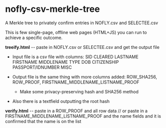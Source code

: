 # nofly-csv-merkle-tree
A Merkle tree to privately confirm entries in NOFLY.csv and SELECTEE.csv


This is few single-page, offline web pages (HTML+JS) you can run to achieve a specific outcome.

**treeify.html** -- paste in NOFLY.csv or SELECTEE.csv and get the output file

- Input file is a csv file with columns: SID CLEARED LASTNAME FIRSTNAME MIDDLENAME TYPE DOB CITIZENSHIP PASSPORT/IDNUMBER MISC

- Output file is the same thing with more columns added: ROW_SHA256, ROW_PROOF, FIRSTNAME_MIDDLENAME_LISTNAME_PROOF

  - Make some privacy-preserving hash and SHA256 method

- Also there is a textfield outputting the root hash

**verify.html** -- paste in a ROW_PROOF and all row data // or paste in a FIRSTNAME_MIDDLENAME_LISTNAME_PROOF and the name fields and it is confirmed that the name is on the list

